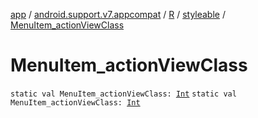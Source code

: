 [app](../../../index.md) / [android.support.v7.appcompat](../../index.md) / [R](../index.md) / [styleable](index.md) / [MenuItem_actionViewClass](./-menu-item_action-view-class.md)

# MenuItem_actionViewClass

`static val MenuItem_actionViewClass: `[`Int`](https://kotlinlang.org/api/latest/jvm/stdlib/kotlin/-int/index.html)
`static val MenuItem_actionViewClass: `[`Int`](https://kotlinlang.org/api/latest/jvm/stdlib/kotlin/-int/index.html)